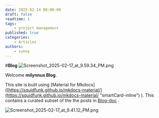```yaml
---
date: 2025-02-14 08:00:00
draft: false
readtime: 1
tags:
    - project management
published: true
categories:
    - Articles
authors:
    - sunny
---
```


#**Blog**
![Screenshot\_2025-02-17\_at\_9.59.34\_PM.png](https://trello.com/1/cards/67b33ccef06022b1d76aa3d6/attachments/67b340df8652213d8f959914/download/Screenshot_2025-02-17_at_9.59.34_PM.png)

<!-- More -->
Welcome **milynnus Blog**.

This site is built using [Material for Mkdocs]([https://squidfunk.github.io/mkdocs-material/](https://squidfunk.github.io/mkdocs-material/ "smartCard-inline") ). This contains a curated subset of the the posts in [Blog-doc](https://blog-doc-ngaw.onrender.com/ "‌") .

![Screenshot\_2025-02-17\_at\_9.41.12\_PM.png](https://trello.com/1/cards/67b33ccef06022b1d76aa3d6/attachments/67b33edd35e660082c8a61c0/download/Screenshot_2025-02-17_at_9.41.12_PM.png)